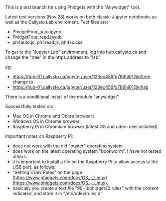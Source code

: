 This is a test branch for using Phidgets with the "Anywidget" tool.

Latest test versions (Nov 23) works on both classic Jupyter notebooks as well as the  Callysto Lab enviroment. Test files are:
- PhidgetFour_auto.ipynb
- PhidgetFour_read.ipynb
- ph4auto.js, ph4read.js, ph4xx.css

To get to the "Jupyter Lab" environment, log into hub.callysto.ca and change the "tree" in the https address to "lab"

eg:

- https://hub-01.callysto.ca/jupyter/user/123ec456fg789hi012jkl/tree  change to
- https://hub-01.callysto.ca/jupyter/user/123ec456fg789hi012jkl/lab

There is a conditional install of the module "anywidget"

Successfully tested on:
- Mac OS in Chrome and Opera browsers
- Windows OS in Chrome browser
- Raspberry Pi in Chromium browser (latest OS and udev rules installed)

Important notes on Raspberry Pi:
- does not work with the old "buster" operating system
- does work on the latest operating system "bookworm". I have not tested others.
- it is important to install a file on the Raspberry Pi to allow access to the USB port, as follows:
- "Setting UDev Rules" on the page [https://www.phidgets.com/docs/OS_-_Linux](https://www.phidgets.com/docs/OS_-_Linux),
- basically you create a text file "99-libphidget22.rules" with the content indicated, and store it in  "/etc/udev/rules.d"

